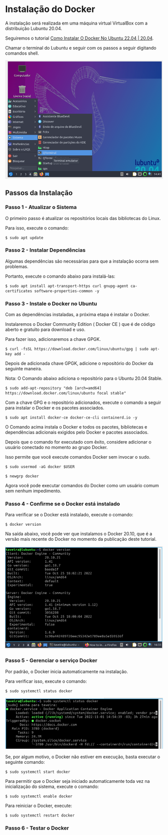 # Instalação do Docker # 

>
A instalação será realizada em uma máquina virtual VirtualBox com a distribuição Lubuntu 20.04.
>
>
Seguiremos o tutorial [Como Instalar O Docker No Ubuntu 22.04 | 20.04](https://cloudcone.com/docs/article/how-to-install-docker-on-ubuntu-22-04-20-04/).
>
>
Chamar o terminal do Lubuntu e seguir com os passos a seguir digitando comandos shell.
>
>
![nicio da Instalaçãoclearning.](/11-docker/02-instalacao/99-imagens/tela_01.png "Inicio da Instalação.")
>


## Passos da Instalação ##

### Passo 1 - Atualizar o Sistema ### 
>
O primeiro passo é atualizar os repositórios locais das bibliotecas do Linux. 
>
>
Para isso, execute o comando:
>
>
```
$ sudo apt update
```
>
### Passo 2 - Instalar Dependências ###
>
Algumas dependências são necessárias para que a instalação ocorra sem problemas. 
>
>
Portanto, execute o comando abaixo para instalá-las:
>
>
```
$ sudo apt install apt-transport-https curl gnupg-agent ca-certificates software-properties-common -y
```
>
### Passo 3 - Instale o Docker no Ubuntu ###
>
Com as dependências instaladas, a próxima etapa é instalar o Docker. 
>
>
Instalaremos o Docker Community Edition ( Docker CE ) que é de código aberto e gratuito para download e uso.
>
>
Para fazer isso, adicionaremos a chave GPGK.
>
>
```
$ curl -fsSL https://download.docker.com/linux/ubuntu/gpg | sudo apt-key add -
```
>
Depois de adicionada chave GPGK, adicione o repositório do Docker da seguinte maneira.
>
>
Nota: O Comando abaixo adiciona o repositório para o Ubuntu 20.04 Stable.
>
>
```
$ sudo add-apt-repository "deb [arch=amd64] https://download.docker.com/linux/ubuntu focal stable"
```
>
>
Com a chave GPG e o repositório adicionados, execute o comando a seguir para instalar 
o Docker e os pacotes associados.
>
>
```
$ sudo apt install docker-ce docker-ce-cli containerd.io -y
```
>
>
O Comando acima instala o Docker e todos os pacotes, bibliotecas e dependências 
adicionais exigidos pelo Docker e pacotes associados.
>
>
Depois que o comando for executado com êxito, considere adicionar o usuário 
conectado no momento ao grupo Docker. 
>
Isso permite que você execute comandos Docker sem invocar o sudo.
>
>
```
$ sudo usermod -aG docker $USER
```
>
>
```
$ newgrp docker
```
>
>
Agora você pode executar comandos do Docker como um usuário 
comum sem nenhum impedimento.
>
### Passo 4 - Confirme se o Docker está instalado ###
>
Para verificar se o Docker está instalado, execute o comando:
>
```
$ docker version
```
> 
>
Na saída abaixo, você pode ver que instalamos o Docker 20.10, que é a versão mais recente 
do Docker no momento da publicação deste tutorial.
>
>
![Saída da Instalação.](/11-docker/02-instalacao/99-imagens/tela_02.png "Verificação da Instalação.")
>



### Passo 5 - Gerenciar o serviço Docker ###
>
Por padrão, o Docker inicia automaticamente na instalação. 
>
>
Para verificar isso, execute o comando:
>
>
```
$ sudo systemctl status docker
```
>
>
![Status de Execução do Docker.](/11-docker/02-instalacao/99-imagens/tela_03.png "Verificação da Execução.")
>
>
Se, por algum motivo, o Docker não estiver em execução, basta executar o seguinte 
comando:
>
>
```
$ sudo systemctl start docker
```
>
>
Para permitir que o Docker seja iniciado automaticamente toda vez na inicialização do 
sistema, execute o comando:
>
>
```
$ sudo systemctl enable docker
```
>
>
Para reiniciar o Docker, execute:
>
>
```
$ sudo systemctl restart docker
```
>


### Passo 6 - Testar o Docker ###


